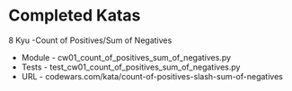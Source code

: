 # Completed Katas

8 Kyu -Count of Positives/Sum of Negatives
- Module - cw01_count_of_positives_sum_of_negatives.py
- Tests - test_cw01_count_of_positives_sum_of_negatives.py
- URL - codewars.com/kata/count-of-positives-slash-sum-of-negatives

